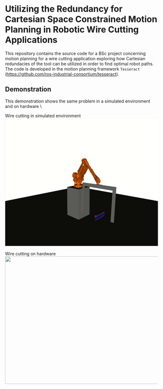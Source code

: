 # Utilizing the Redundancy for Cartesian Space Constrained Motion Planning in Robotic Wire Cutting Applications 
This repository contains the source code for a BSc project concerning motion planning for a wire cutting application exploring how Cartesian redundacies of the tool can be utilized in order to find optimal robot paths.
The code is developed in the motion planning framework `Tesseract` (https://github.com/ros-industrial-consortium/tesseract).

## Demonstration
This demonstration shows the same problem in a simulated environment and on hardware \

Wire cutting in simulated environment \
<img src="https://raw.githubusercontent.com/FrederikVinter/wire_cutting_mp/master/demos/wc_simulation.gif" width="680" height="420" />

Wire cutting on hardware \
<img src="https://raw.githubusercontent.com/FrederikVinter/wire_cutting_mp/master/demos/wire_cutting_100x.gif" width="680" height="420" />

